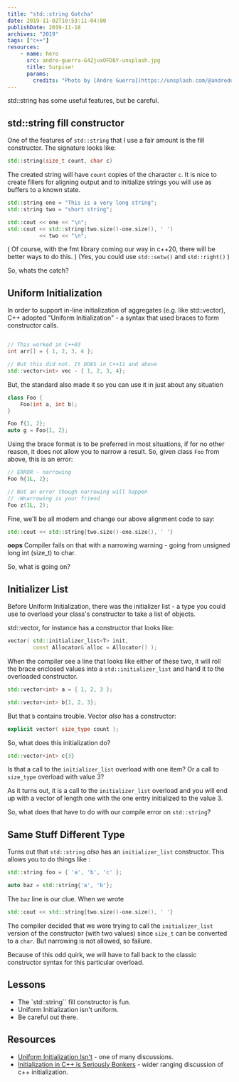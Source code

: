 ```yaml
---
title: "std::string Gotcha"
date: 2019-11-02T10:53:11-04:00
publishDate: 2019-11-18
archives: "2019"
tags: ["c++"]
resources:
    - name: hero
      src: andre-guerra-G4ZjuxOFD8Y-unsplash.jpg
      title: Surpise!
      params:
        credits: "Photo by [Andre Guerra](https://unsplash.com/@andredoesphoto) on [Unsplash](https://unsplash.com/s/photos/surprise)"
---
```


std::string has some useful features, but be careful.

<!--more-->

## std::string fill constructor
One of the features of `std::string` that I use a fair amount is the fill
constructor. The signature looks like:

```cpp
std::string(size_t count, char c)
```

The created string will have `count` copies of the character `c`. It is nice to
create fillers for aligning output and to initialize strings you will use as
buffers to a known state.

```cpp
std::string one = "This is a very long string";
std::string two = "short string";

std::cout << one << "\n";
std::cout << std::string(two.size()-one.size(), ' ') 
          << two << "\n";
```

( Of course, with the fmt library coming our way in c++20, there will be better
ways to do this. )
(Yes, you could use `std::setw()` and `std::right()` )

So, whats the catch?

## Uniform Initialization

In order to support in-line initialization of aggregates (e.g. like
std::vector), C++ adopted "Uniform Initialization" - a syntax that used braces
to form constructor calls.

```cpp

// This worked in C++03 
int arr[] = { 1, 2, 3, 4 };

// But this did not. It DOES in C++11 and above
std::vector<int> vec - { 1, 2, 3, 4};
```

But, the standard also made it so you can use it in just about any situation

```cpp
class Foo {
    Foo(int a, int b);
}

Foo f{1, 2};
auto g = Foo{1, 2};
```

Using the brace format is to be preferred in most situations, if for no other
reason, it does not allow you to narrow a result. So, given class `Foo` from
above, this is an error:

```cpp
// ERROR - narrowing
Foo h{1L, 2};

// Not an error though narrowing will happen
// -Wnarrowing is your friend
Foo z(1L, 2);
```

Fine, we'll be all modern and change our above alignment code to say:

```cpp
std::cout << std::string{two.size()-one.size(), ' '} 
```

**oops** Compiler fails on that with a narrowing warning - going from unsigned
long int (size_t) to char.

So, what is going on?

## Initializer List

Before Uniform Initialization, there was the initializer list - a type you
could use to overload your class's constructor to take a list of objects.

std::vector, for instance has a constructor that looks like:

```cpp
vector( std::initializer_list<T> init,
        const Allocator& alloc = Allocator() );
```

When the compiler see a line that looks like either of these two, it will roll
the brace enclosed values into a `std::initializer_list` and hand it to the
overloaded constructor.

```cpp
std::vector<int> a = { 1, 2, 3 };

std::vector<int> b{1, 2, 3};
```

But that `b` contains trouble. Vector *also* has a constructor:

```cpp
explicit vector( size_type count );
```

So, what does this initialization do?

```cpp
std::vector<int> c{3}
```

Is that a call to the `initializer_list` overload with one item? Or a call to
`size_type` overload with value 3?

As it turns out, it is a call to the `initializer_list` overload and you will
end up with a vector of length one with the one entry initialized to the value
3.

So, what does that have to do with our compile error on `std::string`?

## Same Stuff Different Type

Turns out that `std::string` *also* has an `initializer_list` constructor. This
allows you to do things like :

```cpp
std::string foo = { 'a', 'b', 'c' };

auto baz = std::string{'a', 'b'};
```

The `baz` line is our clue. When we wrote
```cpp
std::cout << std::string{two.size()-one.size(), ' '} 
```

The compiler decided that we were trying to call the `initializer_list` version
of the constructor (with two values) since `size_t` can be converted to a
`char`. But narrowing is not allowed, so failure.

Because of this odd quirk, we will have to fall back to the classic constructor
syntax for this particular overload.

## Lessons

- The `std::string`` fill constructor is fun.
- Uniform Initialization isn't uniform.
- Be careful out there.

## Resources

- [Uniform Initialization Isn't](https://medium.com/@barryrevzin/uniform-initialization-isnt-82533d3b9c11) - one of many
  discussions.
- [Initialization in C++ is Seriously Bonkers](http://mikelui.io/2019/01/03/seriously-bonkers.html) - wider ranging discussion
  of c++ initialization.
